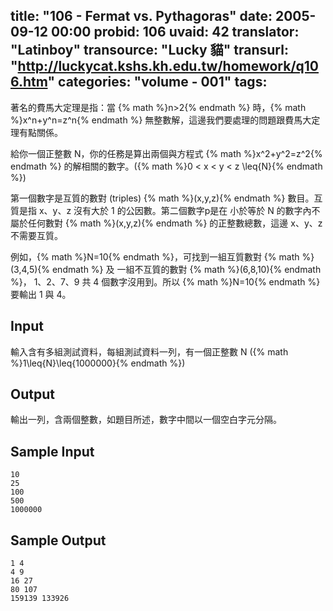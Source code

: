 title: "106 - Fermat vs. Pythagoras"
date: 2005-09-12 00:00
probid: 106
uvaid: 42
translator: "Latinboy"
transource: "Lucky 貓"
transurl: "http://luckycat.kshs.kh.edu.tw/homework/q106.htm"
categories: "volume - 001"
tags:
---

著名的費馬大定理是指：當 {% math %}n>2{% endmath %} 時，{% math %}x^n+y^n=z^n{% endmath %} 無整數解，這邊我們要處理的問題跟費馬大定理有點關係。

給你一個正整數 N，你的任務是算出兩個與方程式 {% math %}x^2+y^2=z^2{% endmath %} 的解相關的數字。({% math %}0 < x < y < z \leq{N}{% endmath %})

第一個數字是互質的數對 (triples) {% math %}(x,y,z){% endmath %} 數目。互質是指 x、y、z 沒有大於 1 的公因數。第二個數字p是在 小於等於 N 的數字內不屬於任何數對 {% math %}(x,y,z){% endmath %} 的正整數總數，這邊 x、y、z 不需要互質。

例如，{% math %}N=10{% endmath %}，可找到一組互質數對 {% math %}(3,4,5){% endmath %} 及 一組不互質的數對 {% math %}(6,8,10){% endmath %}， 1、2、7、9 共 4 個數字沒用到。所以 {% math %}N=10{% endmath %} 要輸出 1 與 4。

<!-- more -->

## Input ##

輸入含有多組測試資料，每組測試資料一列，有一個正整數 N ({% math %}1\leq{N}\leq{1000000}{% endmath %})

## Output ##

輸出一列，含兩個整數，如題目所述，數字中間以一個空白字元分隔。

## Sample Input ##

	10
	25
	100
	500
	1000000

## Sample Output ##

	1 4
	4 9
	16 27
	80 107
	159139 133926